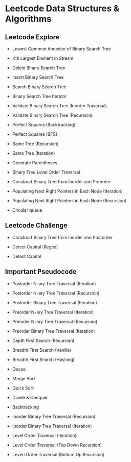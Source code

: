 # Leetcode Data Structures & Algorithms

## Leetcode Explore

- Lowest Common Ancestor of Binary Search Tree

- Kth Largest Element in Stream

- Delete Binary Search Tree

- Insert Binary Search Tree

- Search Binary Search Tree

- Binary Search Tree Iterator

- Validate Binary Search Tree (Inorder Traversal)

- Validate Binary Search Tree (Recursion)

- Perfect Squares (Backtracking)

- Perfect Squares (BFS)

- Same Tree (Recursion)

- Same Tree (Iteration)

- Generate Parentheses

- Binary Tree Level Order Traversal

- Construct Binary Tree from Inorder and Preorder

- Populating Next Right Pointers in Each Node (Iteration)

- Populating Next Right Pointers in Each Node (Recursion)

- Circular queue

## Leetcode Challenge

- Construct Binary Tree from Inorder and Postorder

- Detect Capital (Regex)

- Detect Capital

## Important Pseudocode

- Postorder N-ary Tree Traversal (Iteration)

- Postorder N-ary Tree Traversal (Recursion)

- Postorder Binary Tree Traversal (Iteration)

- Preorder N-ary Tree Traversal (Iteration)

- Preorder N-ary Tree Traversal (Recursion)

- Preorder Binary Tree Traversal (Iteration)

- Depth First Search (Recursion)

- Breadth First Search (Vanilla)

- Breadth First Search (Hashing)

- Queue

- Merge Sort

- Quick Sort

- Divide & Conquer

- Backtracking

- Inorder Binary Tree Traversal (Recursion)

- Inorder Binary Tree Traversal (Iteration)

- Level Order Traversal (Iteration)

- Level Order Traversal (Top Down Recursion)

- Leverl Order Traversal (Bottom Up Recursion)
